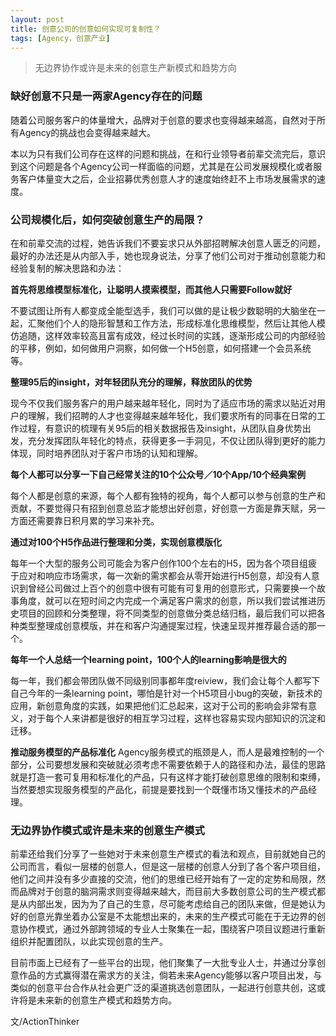 ```yaml
---
layout: post
title: 创意公司的创意如何实现可复制性？
tags: [Agency，创意产业]
---
```


> 无边界协作或许是未来的创意生产新模式和趋势方向

### 缺好创意不只是一两家Agency存在的问题

随着公司服务客户的体量增大，品牌对于创意的要求也变得越来越高，自然对于所有Agency的挑战也会变得越来越大。

本以为只有我们公司存在这样的问题和挑战，在和行业领导者前辈交流完后，意识到这个问题是各个Agency公司一样面临的问题，尤其是在公司发展规模化或者服务客户体量变大之后，企业招募优秀创意人才的速度始终赶不上市场发展需求的速度。


### 公司规模化后，如何突破创意生产的局限？

在和前辈交流的过程，她告诉我们不要妄求只从外部招聘解决创意人匮乏的问题，最好的办法还是从内部入手，她也现身说法，分享了他们公司对于推动创意能力和经验复制的解决思路和办法：

**首先将思维模型标准化，让聪明人摸索模型，而其他人只需要Follow就好**

不要试图让所有人都变成全能型选手，我们可以做的是让极少数聪明的大脑坐在一起，汇聚他们个人的隐形智慧和工作方法，形成标准化思维模型，然后让其他人模仿追随，这样效率较高且富有成效，经过长时间的实践，逐渐形成公司的内部经验的平移，例如，如何做用户洞察，如何做一个H5创意，如何搭建一个会员系统等。

**整理95后的insight，对年轻团队充分的理解，释放团队的优势**

现今不仅我们服务客户的用户越来越年轻化，同时为了适应市场的需求以贴近对用户的理解，我们招聘的人才也变得越来越年轻化，我们要求所有的同事在日常的工作过程，有意识的梳理有关95后的相关数据报告及insight，从团队自身优势出发，充分发挥团队年轻化的特点，获得更多一手洞见，不仅让团队得到更好的能力体现，同时培养团队对于客户市场的认知和理解。

**每个人都可以分享一下自己经常关注的10个公众号／10个App/10个经典案例**

每个人都是创意的来源，每个人都有独特的视角，每个人都可以参与创意的生产和贡献，不要觉得只有招到创意总监才能想出好创意，好创意一方面是靠天赋，另一方面还需要靠日积月累的学习来补充。

**通过对100个H5作品进行整理和分类，实现创意模版化**

每年一个大型的服务公司可能会为客户创作100个左右的H5，因为各个项目组疲于应对和响应市场需求，每一次新的需求都会从零开始进行H5创意，却没有人意识到曾经公司做过上百个的创意中很有可能有可复用的创意形式，只需要换一个故事角度，就可以在短时间之内完成一个满足客户需求的创意，所以我们尝试推进历史项目的回顾和分类整理，将不同类型的创意做分类总结归档，最后我们可以把各种类型整理成创意模版，并在和客户沟通提案过程，快速呈现并推荐最合适的那一个。

**每年一个人总结一个learning point，100个人的learning影响是很大的**

每一年，我们都会带团队做不同级别同事都年度reiview，我们会让每个人都写下自己今年的一条learning point，哪怕是针对一个H5项目小bug的突破，新技术的应用，新创意角度的实践，如果把他们汇总起来，这对于公司的影响会非常有意义，对于每个人来讲都是很好的相互学习过程，这样也容易实现内部知识的沉淀和迁移。


**推动服务模型的产品标准化**
Agency服务模式的瓶颈是人，而人是最难控制的一个部分，公司要想发展和突破就必须考虑不需要依赖于人的路径和办法，最佳的思路就是打造一套可复用和标准化的产品，只有这样才能打破创意思维的限制和束缚，当然要想实现服务模型的产品化，前提是要找到一个既懂市场又懂技术的产品经理。


### 无边界协作模式或许是未来的创意生产模式
前辈还给我们分享了一些她对于未来创意生产模式的看法和观点，目前就她自己的公司而言，看似一层楼的创意人，但是这一层楼的创意人分到了各个客户项目组，他们之间并没有多少直接的交流，他们的思维已经开始有了一定的定势和局限，然而品牌对于创意的脑洞需求则变得越来越大，而目前大多数创意公司的生产模式都是从内部出发，因为为了自己的生意，尽可能考虑给自己的团队来做，但是她认为好的创意光靠坐着办公室是不太能想出来的，未来的生产模式可能在于无边界的创意协作模式，通过外部跨领域的专业人士聚集在一起，围绕客户项目议题进行重新组织并配置团队，以此实现创意的生产。

目前市面上已经有了一些平台的出现，他们聚集了一大批专业人士，并通过分享创意作品的方式赢得潜在需求方的关注，倘若未来Agency能够以客户项目出发，与类似的创意平台合作从社会更广泛的渠道挑选创意团队，一起进行创意共创，这或许将是未来新的创意生产模式和趋势方向。



文/ActionThinker


